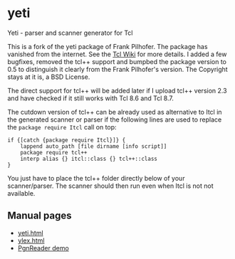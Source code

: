 # yeti
Yeti - parser and scanner generator for Tcl

This is a fork of the yeti package of Frank Pilhofer. The package has vanished from the internet. See the [Tcl Wiki](https://wiki.tcl-lang.org/page/Yeti) for more details. I added a few bugfixes, removed the tcl++ support and bumpbed the package version to 0.5 to distinguish it clearly from the Frank Pilhofer's version. The Copyright stays at it is, a BSD License.

The direct support for tcl++ will be added later if I upload tcl++ version 2.3 and have checked if it still works with Tcl 8.6 and Tcl 8.7.

The cutdown version of tcl++ can be already used as alternative to Itcl in the generated
scanner or parser if the following lines are used to replace the `package require Itcl` call on top:

```
if {[catch {package require Itcl}]} {
    lappend auto_path [file dirname [info script]]
    package require tcl++
    interp alias {} itcl::class {} tcl++::class
} 
```

You just have to place the tcl++ folder directly below of your scanner/parser.
The scanner should then run even when Itcl is not not available.

## Manual pages

* [yeti.html](https://htmlpreview.github.io/?https://github.com/mittelmark/yeti/blob/master/yeti.html)
* [ylex.html](https://htmlpreview.github.io/?https://github.com/mittelmark/yeti/blob/master/ylex.html)
* [PgnReader demo](https://htmlpreview.github.io/?https://github.com/mittelmark/yeti/blob/master/demo/PgnReader.html)
